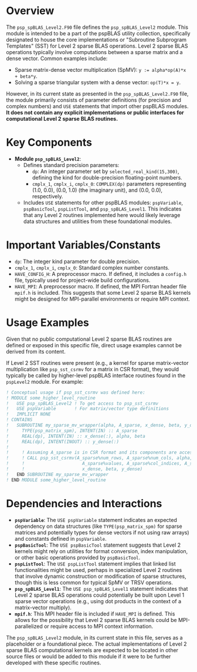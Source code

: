 # Overview

The `psp_spBLAS_Level2.F90` file defines the `psp_spBLAS_Level2` module. This module is intended to be a part of the pspBLAS utility collection, specifically designated to house the core implementations or "Subroutine Subprogram Templates" (SST) for Level 2 sparse BLAS operations. Level 2 sparse BLAS operations typically involve computations between a sparse matrix and a dense vector. Common examples include:
*   Sparse matrix-dense vector multiplication (SpMV): `y := alpha*op(A)*x + beta*y`.
*   Solving a sparse triangular system with a dense vector: `op(T)*x = y`.

However, in its current state as presented in the `psp_spBLAS_Level2.F90` file, the module primarily consists of parameter definitions (for precision and complex numbers) and `USE` statements that import other pspBLAS modules. **It does not contain any explicit implementations or public interfaces for computational Level 2 sparse BLAS routines.**

# Key Components

*   **Module `psp_spBLAS_Level2`**:
    *   Defines standard precision parameters:
        *   `dp`: An integer parameter set by `selected_real_kind(15,300)`, defining the kind for double-precision floating-point numbers.
        *   `cmplx_1`, `cmplx_i`, `cmplx_0`: `COMPLEX(dp)` parameters representing (1.0, 0.0), (0.0, 1.0) (the imaginary unit), and (0.0, 0.0), respectively.
    *   Includes `USE` statements for other pspBLAS modules: `pspVariable`, `pspBasicTool`, `pspListTool`, and `psp_spBLAS_Level1`. This indicates that any Level 2 routines implemented here would likely leverage data structures and utilities from these foundational modules.

# Important Variables/Constants

*   `dp`: The integer kind parameter for double precision.
*   `cmplx_1`, `cmplx_i`, `cmplx_0`: Standard complex number constants.
*   `HAVE_CONFIG_H`: A preprocessor macro. If defined, it includes a `config.h` file, typically used for project-wide build configurations.
*   `HAVE_MPI`: A preprocessor macro. If defined, the MPI Fortran header file `mpif.h` is included. This suggests that some Level 2 sparse BLAS kernels might be designed for MPI-parallel environments or require MPI context.

# Usage Examples

Given that no public computational Level 2 sparse BLAS routines are defined or exposed in this specific file, direct usage examples cannot be derived from its content.

If Level 2 SST routines were present (e.g., a kernel for sparse matrix-vector multiplication like `psp_sst_csrmv` for a matrix in CSR format), they would typically be called by higher-level pspBLAS interface routines found in the `pspLevel2` module. For example:

```fortran
! Conceptual usage if psp_sst_csrmv was defined here:
! MODULE some_higher_level_routine
!   USE psp_spBLAS_Level2 ! To get access to psp_sst_csrmv
!   USE pspVariable       ! For matrix/vector type definitions
!   IMPLICIT NONE
! CONTAINS
!   SUBROUTINE my_sparse_mv_wrapper(alpha, A_sparse, x_dense, beta, y_dense)
!     TYPE(psp_matrix_spm), INTENT(IN) :: A_sparse
!     REAL(dp), INTENT(IN) :: x_dense(:), alpha, beta
!     REAL(dp), INTENT(INOUT) :: y_dense(:)
!
!     ! Assuming A_sparse is in CSR format and its components are accessible
!     ! CALL psp_sst_csrmv(A_sparse%num_rows, A_sparse%num_cols, alpha, &
!     !                      A_sparse%values, A_sparse%col_indices, A_sparse%row_pointers, &
!     !                      x_dense, beta, y_dense)
!   END SUBROUTINE my_sparse_mv_wrapper
! END MODULE some_higher_level_routine
```

# Dependencies and Interactions

*   **`pspVariable`**: The `USE pspVariable` statement indicates an expected dependency on data structures (like `TYPE(psp_matrix_spm)` for sparse matrices and potentially types for dense vectors if not using raw arrays) and constants defined in `pspVariable`.
*   **`pspBasicTool`**: The `USE pspBasicTool` statement suggests that Level 2 kernels might rely on utilities for format conversion, index manipulation, or other basic operations provided by `pspBasicTool`.
*   **`pspListTool`**: The `USE pspListTool` statement implies that linked list functionalities might be used, perhaps in specialized Level 2 routines that involve dynamic construction or modification of sparse structures, though this is less common for typical SpMV or TRSV operations.
*   **`psp_spBLAS_Level1`**: The `USE psp_spBLAS_Level1` statement indicates that Level 2 sparse BLAS operations could potentially be built upon Level 1 sparse vector operations (e.g., using dot products in the context of a matrix-vector multiply).
*   **`mpif.h`**: This MPI header file is included if `HAVE_MPI` is defined. This allows for the possibility that Level 2 sparse BLAS kernels could be MPI-parallelized or require access to MPI context information.

The `psp_spBLAS_Level2` module, in its current state in this file, serves as a placeholder or a foundational piece. The actual implementations of Level 2 sparse BLAS computational kernels are expected to be located in other source files or would be added to this module if it were to be further developed with these specific routines.
